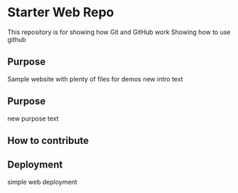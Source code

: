 # Starter Web Repo

This repository is for showing how Git and GitHub work
Showing how to use github

## Purpose

Sample website with plenty of files for demos
new intro text

## Purpose
new purpose text

## How to contribute

## Deployment
simple web deployment